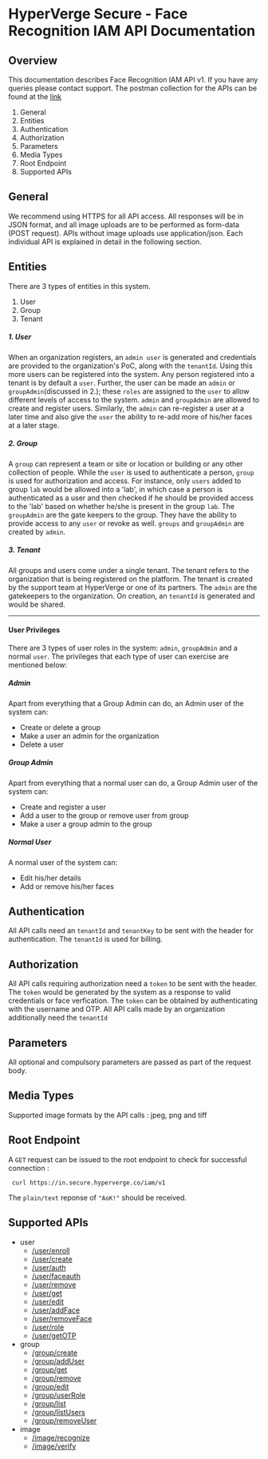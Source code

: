 # HyperVerge Secure - Face Recognition IAM API Documentation

## Overview

This documentation describes Face Recognition IAM API v1. If you have any queries please contact support. The postman collection for the APIs can be found at the [link](https://www.getpostman.com/collections/e2e6dcd900269a633a9d)

1. General
2. Entities
1. Authentication
1. Authorization
1. Parameters
1. Media Types
1. Root Endpoint
3. Supported APIs
<!-- 3. API wrappers and sample code snippets (Beta) -->

## General 
We recommend using HTTPS for all API access. All responses will be in JSON format, and all image uploads are to be performed as form-data (POST request). APIs without image uploads use application/json. Each individual API is explained in detail in the following section.


## Entities
There are 3 types of entities in this system. 

1. User
2. Group
3. Tenant 

##### 1. User
When an organization registers, an `admin user` is generated and credentials are provided to the organization's PoC, along with the `tenantId`. Using this more users can be registered into the system. Any person registered into a tenant is by default a `user`. Further, the user can be made an `admin` or `groupAdmin`(discussed in 2.); these `roles` are assigned to the `user` to allow different levels of access to the system. `admin` and `groupAdmin` are allowed to create and register users. Similarly, the `admin` can re-register a user at a later time and also give the `user` the ability to re-add more of his/her faces at a later stage.

##### 2. Group
A `group` can represent a team or site or location or building or any other collection of people. While the `user` is used to authenticate a person, `group` is used for authorization and access. For instance, only `users` added to group `lab` would be allowed into a 'lab', in which case a person is authenticated as a user and then checked if he should be provided access to the 'lab' based on whether he/she is present in the group `lab`. The `groupAdmin` are the gate keepers to the group. They have the ability to provide access to any `user` or revoke as well. `groups` and `groupAdmin` are created by `admin`.

##### 3. Tenant
All groups and users come under a single tenant. The tenant refers to the organization that is being registered on the platform. The tenant is created by the support team at HyperVerge or one of its partners. The `admin` are the gatekeepers to the organization. On creation, an `tenantId` is generated and would be shared.
<br>

---

#### User Privileges
There are 3 types of user roles in the system: `admin`, `groupAdmin` and a normal `user`. The privileges that each type of user can exercise are mentioned below:
 
##### Admin
Apart from everything that a Group Admin can do, an Admin user of the system can:<br>

* Create or delete a group
* Make a user an admin for the organization
* Delete a user
 
##### Group Admin
Apart from everything that a normal user can do, a Group Admin user of the system can:<br>

* Create and register a user
* Add a user to the group or remove user from group
* Make a user a group admin to the group

##### Normal User
A normal user of the system can:<br>

* Edit his/her details
* Add or remove his/her faces


## Authentication
All API calls need an `tenantId` and `tenantKey` to be sent with the header for authentication. The `tenantId` is used for billing. 
<br>


## Authorization
All API calls requiring authorization need a `token` to be sent with the header. The `token` would be generated by the system as a response to valid credentials or face verfication. The `token` can be obtained by authenticating with the username and OTP. All API calls made by an organization additionally need the `tenantId`
<br>

## Parameters
All optional and compulsory parameters are passed as part of the request body.

## Media Types
Supported image formats by the API calls : jpeg, png and tiff

## Root Endpoint
A `GET` request can be issued to the root endpoint to check for successful connection : 

	 curl https://in.secure.hyperverge.co/iam/v1 

The `plain/text` reponse of `"AoK!"` should be received.

## Supported APIs
- user
 	- [/user/enroll](api/user/enroll.md)
 	- [/user/create](api/user/create.md)
 	- [/user/auth](api/user/auth.md)
 	- [/user/faceauth](api/user/faceauth.md)
 	- [/user/remove](api/user/remove.md)
 	- [/user/get](api/user/get.md)
 	- [/user/edit](api/user/edit.md)
 	- [/user/addFace](api/user/addFace.md)
 	- [/user/removeFace](api/user/removeFace.md)
	- [/user/role](api/user/role.md)
 	- [/user/getOTP](api/user/getOTP.md)
- group
 	- [/group/create](api/group/create.md)
 	- [/group/addUser](api/group/addUser.md)
 	- [/group/get](api/group/get.md)
 	- [/group/remove](api/group/remove.md)
 	- [/group/edit](api/group/edit.md)
 	- [/group/userRole](api/group/userRole.md)
 	- [/group/list](api/group/list.md)
	- [/group/listUsers](api/group/listUsers.md)
 	- [/group/removeUser](api/group/removeUser.md)
- image
 	- [/image/recognize](api/image/recognize.md)
 	- [/image/verify](api/image/verify.md)


